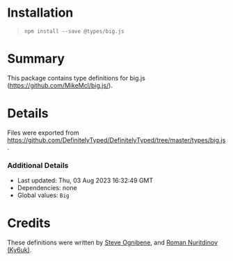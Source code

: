 # Installation
> `npm install --save @types/big.js`

# Summary
This package contains type definitions for big.js (https://github.com/MikeMcl/big.js/).

# Details
Files were exported from https://github.com/DefinitelyTyped/DefinitelyTyped/tree/master/types/big.js.

### Additional Details
 * Last updated: Thu, 03 Aug 2023 16:32:49 GMT
 * Dependencies: none
 * Global values: `Big`

# Credits
These definitions were written by [Steve Ognibene](https://github.com/nycdotnet), and [Roman Nuritdinov (Ky6uk)](https://github.com/Ky6uk).
